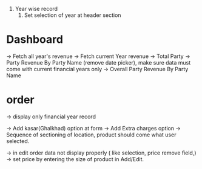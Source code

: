 1. Year wise record
    1. Set selection of year at header section
    
# Dashboard

-> Fetch all year's revenue
-> Fetch current Year revenue 
-> Total Party
-> Party Revenue By Party Name (remove date picker), make sure data must come with current financial years only
-> Overall Party Revenue By Party Name


<!-- # Party
-> At party listing add column (Sr.no. , Party Name, Address , Status,Created At,Action)
-> order by decending
-> check delete is working or not(soft delte) -->

<!-- # Reffral 
-> At listing ad column (Sr.no., Refferal Name, Party Name, Order id, Amount)
-> Advance filter show hide column option.
-> Refferal Name field should selection box like datatable(refferal party selection) 
-> Export add PDF,CSV option
-> Share whatsapp option  -->

<!-- # product 
-> soft delete option
-> in product add, add field product price (per/sqft)
-> in listing (Sr.no., Product Name, Price (per/sqft), created at, status)
-> remove product code from DB and form
-> order by descending
-> soft delete option (make sure deleted product shoould not display at listing , add product, edit product ) -->


# order 
-> display only financial year record
<!-- -> At form Remove row is not working  -->
-> Add kasar(Ghalkhad) option at form
-> Add Extra charges option
-> Sequence of sectioning of location, product should come what user selected.
<!-- -> Design issue , fix size and make it scrollable . -->
-> in edit order data not display properly ( like selection, price remove field,)
-> set price by entering the size of product in Add/Edit. 


